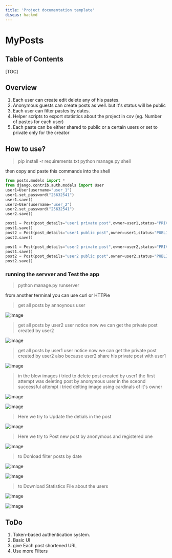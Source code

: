 ```yaml
---
title: 'Project documentation template'
disqus: hackmd
---
```


MyPosts
===

## Table of Contents

[TOC]

## Overview


1. Each user can create edit delete any of his pastes.
2. Anonymous guests can create posts as well. but it's status will be public
3. Each user can filter pastes by dates.
4. Helper scripts to export statistics about the project in csv (eg. Number of pastes for each user)
5. Each paste can be either shared to public or a certain users or set to private only for the creator

How to use?
---
> pip install -r requirements.txt
> python manage.py shell
>
then copy and paste this commands into the shell
```python
from posts.models import *
from django.contrib.auth.models import User
user1=User(username="user_1")
user1.set_password("25632541")
user1.save()
user2=User(username="user_2")
user2.set_password("25632541")
user2.save()

post1 = Post(post_details="user1 private post",owner=user1,status="PRIVATE")
post1.save()
post2 = Post(post_details="user1 public post",owner=user1,status="PUBLIC")
post2.save()

post1 = Post(post_details="user2 private post",owner=user2,status="PRIVATE")
post1.save()
post2 = Post(post_details="user2 public post",owner=user2,status="PUBLIC")
post2.save()

```
### running the servver and Test the app
> python manage.py runserver 

from another terminal you can use curl or HTTPie
>get all posts by annoynous user 

![image](https://drive.google.com/uc?export=view&id=1iM4JTThj7QSebaGSvFtau8TKvFdnWK87)

>get all posts by user2 user 
>notice now we can get the private post created by user2

![image](https://drive.google.com/uc?export=view&id=1uGbafhYa9zoTOboHxxgwMpRTL50xIc75)


>get all posts by user1 user 
>notice now we can get the private post created by user2 also because user2 share his private post with user1

![image](https://drive.google.com/uc?export=view&id=1QDhjVpk8z_snPeWzrU-HSUCexbC5YKYI)
>in the blow images i tried to delete post created by user1 the first attempt was deleting post by anonymous user in the sceond successful attempt i tried delting image using cardinals of it's owner


![image](https://drive.google.com/uc?export=view&id=1c3ECLvzLPJ6YHWAsu5GCW_bWVjFXoOXK)

![image](https://drive.google.com/uc?export=view&id=1_DXkRrLPzK01RoDFP7Yg2tk_GGY2HAs1)

>Here we try to Update the detials in the post 

![image](https://drive.google.com/uc?export=view&id=1bdacdpQEbflzn9JvZhqetu79Fad90x2o)


>Here we try to Post  new  post  by anonymous and registered one 

![image](https://drive.google.com/uc?export=view&id=1wERxbHwYwH5T5g_rSzrRKfakqGC16EsP)

>to Donload filter posts by date 

![image](https://drive.google.com/uc?export=view&id=1bDTL1_duxMMG2xkmsDP-hYPO5pw040pS)


![image](https://drive.google.com/uc?export=view&id=1aDZpNi6J0wmRH09qMoFLX2b985GdJXhw)

>to Download Statistics File about the users

![image](https://drive.google.com/uc?export=view&id=1fcwIjhQTBaTTLMszvGzt3sX2guzyuQVp)

![image](https://drive.google.com/uc?export=view&id=1Eu4h8Muj8Qo8BYVIt2k1yj5pFZ69Y-1m)


## ToDo
1. Token-based authentication system.
2. Basic UI 
3. give Each post shortened URL
4. Use more Filters 
